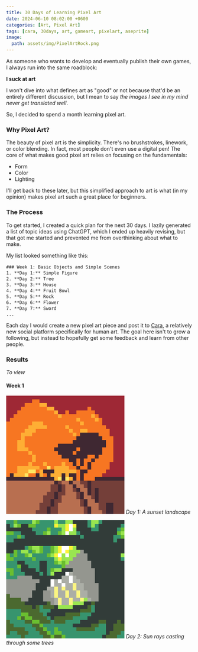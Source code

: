 ```yaml
---
title: 30 Days of Learning Pixel Art
date: 2024-06-10 08:02:00 +0600
categories: [Art, Pixel Art]
tags: [cara, 30days, art, gameart, pixelart, aseprite]
image:
  path: assets/img/PixelArtRock.png
---
```

As someone who wants to develop and eventually publish their own games, I always run into the same roadblock: 

**I suck at art**

I won't dive into what defines art as "good" or not because that'd be an entirely different discussion, but I mean to say *the images I see in my mind never get translated well*.

So, I decided to spend a month learning pixel art.

### Why Pixel Art?
The beauty of pixel art is the simplicity. There's no brushstrokes, linework, or color blending. In fact, most people don't even use a digital pen! The core of what makes good pixel art relies on focusing on the fundamentals:

- Form
- Color
- Lighting

I'll get back to these later, but this simplified approach to art is what (in my opinion) makes pixel art such a great place for beginners.
 
### The Process
To get started, I created a quick plan for the next 30 days. I lazily generated a list of topic ideas using ChatGPT, which I ended up heavily revising, but that got me started and prevented me from overthinking about what to make.

My list looked something like this:

``` 
### Week 1: Basic Objects and Simple Scenes
1. **Day 1:** Simple Figure
2. **Day 2:** Tree
3. **Day 3:** House
4. **Day 4:** Fruit Bowl
5. **Day 5:** Rock
6. **Day 6:** Flower
7. **Day 7:** Sword
...
```

Each day I would create a new pixel art piece and post it to [Cara](https://cara.app/shiftythedev), a relatively new social platform specifically for human art. The goal here isn't to grow a following, but instead to hopefully get some feedback and learn from other people.

### Results
*To view*
#### Week 1
![Pixel-Art-1](/assets/img/pixelart/001-SimpleFigure.png)
_Day 1: A sunset landscape_

![Pixel-Art-1](/assets/img/pixelart/002-BadTrees.png)
_Day 2: Sun rays casting through some trees_
